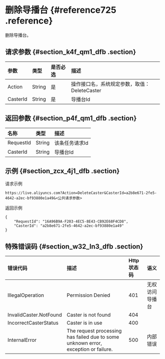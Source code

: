 # 删除导播台 {#reference725 .reference}

删除导播台。

## 请求参数 {#section_k4f_qm1_dfb .section}

|参数|类型|是否必选|描述|
|:-|:-|:---|:-|
|Action|String|是|操作接口名，系统规定参数，取值：DeleteCaster|
|CasterId|String|是|导播台Id|

## 返回参数 {#section_p4f_qm1_dfb .section}

|名称|类型|描述|
|:-|:-|:-|
|RequestId|String|该条任务请求Id|
|CasterId|String|导播台Id|

## 示例 {#section_zcx_4j1_dfb .section}

请求示例

```
https://live.aliyuncs.com?Action=DeleteCaster&CasterId=a2b8e671-2fe5-4642-a2ec-bf93880e1a49&<公共请求参数> 
```

返回示例

```
{
    "RequestId": "16A96B9A-F203-4EC5-8E43-CB92E68F4CD8",
    "CasterId": "a2b8e671-2fe5-4642-a2ec-bf93880e1a49"
}
```

## 特殊错误码 {#section_w32_ln3_dfb .section}

|错误代码|描述|Http 状态码|语义|
|:---|:-|:-------|:-|
|IllegalOperation|Permission Denied|401|无权访问导播台|
|InvalidCaster.NotFound|Caster is not found|404| |
|IncorrectCasterStatus|Caster is in use|400| |
|InternalError|The request processing has failed due to some unknown error, exception or failure.|500|内部错误|

